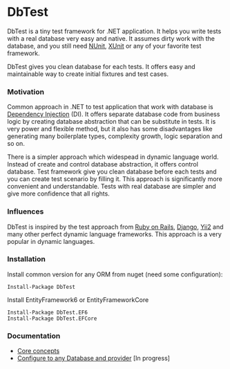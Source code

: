 # DbTest

DbTest is a tiny test framework for .NET application. It helps you write tests with a real database very easy and native. It assumes dirty work with the database, and you still need [NUnit](https://github.com/nunit/nunit), [XUnit](https://github.com/xunit/xunit) or any of your favorite test framework.

DbTest gives you clean database for each tests. It offers easy and maintainable way to create initial fixtures and test cases.

### Motivation

Common approach in .NET to test application that work with database is 
[Dependency Injection](https://en.wikipedia.org/wiki/Dependency_injection) (DI). It offers separate database code from business logic 
by creating database abstraction that can be substitute in tests. It is very power and flexible method, but it also has some disadvantages
like generating many boilerplate types, complexity growth, logic separation and so on.

There is a simpler approach which widespead in dynamic language world. Instead of create and control database abstraction, 
it offers control database. Test framework give you clean database before each tests and you can create test scenario by filling it. 
This approach is significantly more convenient and understandable. Tests with real database are simpler and give more 
confidence that all rights. 

### Influences

DbTest is inspired by the test approach from  [Ruby on Rails](https://github.com/rails/rails), [Django](https://github.com/django/django), [Yii2](https://github.com/yiisoft/yii2) and many other perfect dynamic language frameworks. This approach is a very popular in dynamic languages.

### Installation

Install common version for any ORM from nuget (need some configuration):
```
Install-Package DbTest
```
Install EntityFramework6 or EntityFrameworkCore
```
Install-Package DbTest.EF6
Install-Package DbTest.EFCore
```

### Documentation

* [Core concepts](https://github.com/justserega/DbTest/blob/master/docs/CoreConcepts.md)
* [Configure to any Database and provider](https://github.com/justserega/DbTest/blob/master/docs/Configure.md) [In progress]
